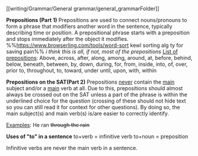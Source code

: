 [[writing/Grammar/General grammar/general_grammarFolder]]

<b>Prepositions (Part 1)</b>
Prepositions are used to connect nouns/pronouns to form a phrase that modifiers another word in the sentence, typically describing time or position. A prepositional phrase starts with a preposition and stops immediately after the object it modifies. 
%%https://www.browserling.com/tools/word-sort kewl sorting alg ty for saving pain%%
<i>i think this is all, if not, most of the prepositions</i>
<u>List of prepositions</u>: 
Above, across, after, along, among, around, at, before, behind, below, beneath, between, by, down, during, for, from, inside, into, of, over, prior to, throughout, to, toward, under until, upon, with, within 


<b>Prepositions on the SAT(Part 2)</b>
Prepositions <u>never</u> contain the <u>main</u> subject and/or a <u>main</u> verb at all. Due to this, prepositions should almost always be crossed out on the SAT unless a part of the phrase is within the underlined choice for the question (crossing of these should not hide text so you can still read it for context for other questions). By doing so, the main subject(s) and main verb(s) is/are easier to correctly identify.

<u>Examples</u>:
He ran <s>through the rain</s>


<b>Uses of "to" in a sentence</b>
to+verb = infinitive verb
to+noun = preposition

Infinitive verbs are never the main verb in a sentence.
